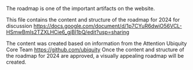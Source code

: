 The roadmap is one of the important artifacts on the website.

This file contains the content and structure of the roadmap for 2024 for discussion
https://docs.google.com/document/d/1p7CYuR6dwiO56VCL-HSmwBmls2TZXLHCie6_gjBI1bQ/edit?usp=sharing

The content was created based on information from the Attention Ubiquity Core Team https://github.com/ubiquity
Once the content and structure of the roadmap for 2024 are approved, a visually appealing roadmap will be created.
